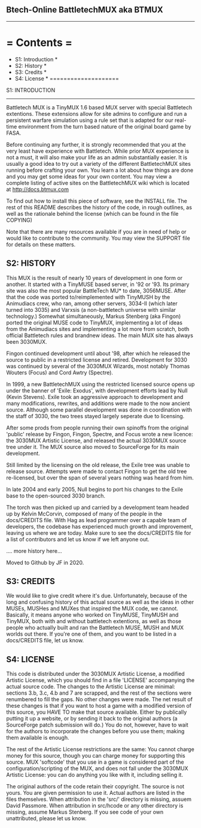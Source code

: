 Btech-Online BattletechMUX aka BTMUX
------------------------------------
____________________
=     Contents     =
====================
* S1: Introduction *
* S2: History      *
* S3: Credits      *
* S4: License      *
====================

S1: INTRODUCTION
--- ------------
Battletech MUX is a TinyMUX 1.6 based MUX server with special Battletech
extentions. These extensions allow for site admins to configure and run a 
persistent warfare simulation using a rule set that is adapted for our 
real-time environment from the turn based nature of the original board 
game by FASA.

Before continuing any further, it is strongly recommended that you at the 
very least have experience with Battletech. While prior MUX experience is 
not a must, it will also make your life as an admin substantially easier. 
It is usually a good idea to try out a variety of the different 
BattletechMUX sites running before crafting your own. You learn a lot 
about how things are done and you may get some ideas for your own content. 
You may view a complete listing of active sites on the BattletechMUX wiki 
which is located at http://docs.btmux.com 

To find out how to install this piece of software, see the INSTALL file. The
rest of this README describes the history of the code, in rough outlines, as
well as the rationale behind the license (which can be found in the file
COPYING)

Note that there are many resources available if you are in need of help or 
would like to contribute to the community. You may view the SUPPORT file 
for details on these matters.

S2: HISTORY
-----------
This MUX is the result of nearly 10 years of development in one form or
another. It started with a TinyMUSE based server, in '92 or '93. Its primary
site was also the most popular BattleTech MU* to date, 3056MUSE. After that
the code was ported to/reimplemented with TinyMUSH by the Animudiacs crew,
who ran, among other servers, 3034-II (which later turned into 3035) and
Varxsis (a non-battletech universe with similar technology.) Somewhat
simultaneously, Markus Stenberg (aka Fingon) ported the original MUSE code
to TinyMUX, implementing a lot of ideas from the Animudiacs sites and
implementing a lot more from scratch, both official Battletech rules and
brandnew ideas. The main MUX site has always been 3030MUX.

Fingon continued development until about '98, after which he released the
source to public in a restricted license and retired. Development for 3030
was continued by several of the 3030MUX Wizards, most notably Thomas Wouters
(Focus) and Cord Awtry (Spectre). 

In 1999, a new BattletechMUX using the restricted licensed source opens up 
under the banner of 'Exile: Exodus', with development efforts lead by Null 
(Kevin Stevens). Exile took an aggressive approach to development and many 
modifications, rewrites, and additions were made to the now ancient 
source. Although some parallel development was done in coordination with 
the staff of 3030, the two trees stayed largely seperate due to licensing.

After some prods from people running their own spinoffs from the original 
'public' release by Fingon, Fingon, Spectre, and Focus wrote a new licence: 
the 3030MUX Artistic License, and released the actual 3030MUX source tree 
under it. The MUX source also moved to SourceForge for its main development.

Still limited by the licensing on the old release, the Exile tree was
unable to release source. Attempts were made to contact Fingon to get the
old tree re-licensed, but over the span of several years nothing was heard
from him. 

In late 2004 and early 2005, Null begins to port his changes to the Exile
base to the open-sourced 3030 branch. 

The torch was then picked up and carried by a development team 
headed up by Kelvin McCorvin, composed of many of the people in the 
docs/CREDITS file. With Hag as lead programmer over a capable team of
developers, the codebase has experienced much growth and improvement,
leaving us where we are today. Make sure to see the docs/CREDITS file
for a list of contributors and let us know if we left anyone out.

.... more history here...

Moved to Github by JF in 2020. 

S3: CREDITS
-----------
We would like to give credit where it's due. Unfortunately, because of the
long and confusing history of this actual source as well as the ideas in
other MUSEs, MUSHes and MUXes that inspired the MUX code, we cannot.
Basically, it means anyone who worked on TinyMUSE, TinyMUSH and TinyMUX,
both with and without battletech extentions, as well as those people who
actually built and ran the Battletech MUSE, MUSH and MUX worlds out there.
If you're one of them, and you want to be listed in a docs/CREDITS file, 
let us know.

S4: LICENSE
-----------
This code is distributed under the 3030MUX Artistic License, a modified
Artistic License, which you should find in a file 'LICENSE' accompanying the
actual source code. The changes to the Artistic License are minimal:
sections 3.b, 3.c, 4.b and 7 are scrapped, and the rest of the sections were
renumbered to fill the gaps. No other changes were made. The net result of
these changes is that if you want to host a game with a modified version of
this source, you HAVE TO make that source available. Either by publically
putting it up a website, or by sending it back to the original authors (a
SourceForge patch submission will do.) You do not, however, have to wait for
the authors to incorporate the changes before you use them; making them
available is enough.

The rest of the Artistic License restrictions are the same: You cannot
charge money for this source, though you can charge money for supporting
this source. MUX 'softcode' that you use in a game is considered part of the
configuration/scripting of the MUX, and does not fall under the 3030MUX
Artistic License: you can do anything you like with it, including selling
it. 

The original authors of the code retain their copyright. The source is not
yours. You are given permission to use it. Actual authors are listed in the
files themselves. When attribution in the 'src/' directory is missing,
assuem David Passmore. When attribution in src/hcode or any other directory
is missing, assume Markus Stenberg. If you see code of your own
unattributed, please let us know.

